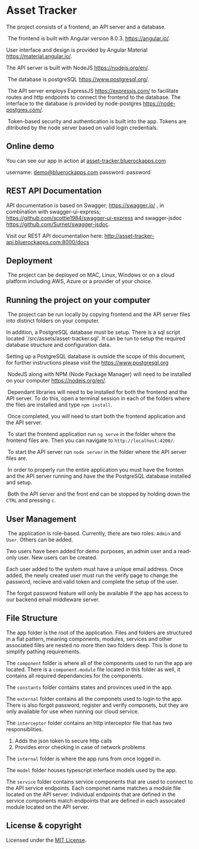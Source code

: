 # Asset Tracker

The project consists of a frontend, an API server and a database.

​
The frontend is built with Angular version 8.0.3. https://angular.io/.


User interface and design is provided by Angular Material https://material.angular.io/.
​

The API server is built with NodeJS https://nodejs.org/en/.

​
The database is postgreSQL https://www.postgresql.org/.

​
The API server employs ExpressJS https://expressjs.com/ to facilitate routes and http endpoints to connect the frontend to the database. The interface to the database is provided by node-postgres https://node-postgres.com/.

​
Token-based security and authentication is built into the app. Tokens are ditributed by the node server based on valid login credentials.

## Online demo

You can see our app in action at <a href="http://asset-tracker.bluerockapps.com" target="_blank">asset-tracker.bluerockapps.com</a>

username: demo@bluerockapps.com
password: password

## REST API Documentation

API documentation is based on Swagger; https://swagger.io/ , in combination with swagger-ui-express; https://github.com/scottie1984/swagger-ui-express and swagger-jsdoc https://github.com/Surnet/swagger-jsdoc.

Visit our REST API documentation here: http://asset-tracker-api.bluerockapps.com:8000/docs
​
## Deployment
​
The project can be deployed on MAC, Linux, Windows or on a cloud platform including AWS, Azure or a provider of your choice. 
​
## Running the project on your computer
​
The project can be run locally by copying frontend and the API server files into distinct folders on your computer. 


In addition, a PostgreSQL database must be setup. There is a sql script located `/src/assets/asset-tracker.sql'. It can be run to setup the required database structure and configuration data. 


Setting up a PostgreSQL database is outside the scope of this document, for further instructions please visit the https://www.postgresql.org

​
NodeJS along with NPM (Node Package Manager) will need to be installed on your computer https://nodejs.org/en/. 

​
Dependant libraries will need to be installed for both the frontend and the API server. To do this, open a terminal session in each of the folders where the files are installed and type `npm install`.

​
Once completed, you will need to start both the frontend application and the API server. 

​
To start the frontend application run `ng serve` in the folder where the frontend files are. Then you can navigate to `http://localhost:4200/`.

​
To start the API server run `node server` in the folder where the API server files are.

​
In order to properly run the entire application you must have the fronten and the API server running and have the the PostgreSQL database installed and setup.

​
Both the API server and the front end can be stopped by holding down the `CTRL` and pressing `c`.
​
## User Management
​
The application is role-based. Currently, there are two roles: `Admin` and `User`. Others can be added. 

Two users have been added for demo purposes, an admin user and a read-only user. New users can be created.

Each user added to the system must have a unique email address. Once added, the newly created user must run the verify page to change the password, recieve and valid token and complete the setup of the user.

The forgot password feature will only be available if the app has access to our backend email middleware server.

## File Structure

The app folder is the root of the application. Files and folders are structured in a flat pattern, meaning components, modules, services and other associated files are nested no more then two folders deep.  This is done to simplify pathing requirements.


The `component` folder is where all of the components used to run the app are located. There is a `component.module` file located in this folder as well, it contains all required dependancies for the components.


The `constants` folder contains states and provinces used in the app.


The `external` folder contains all the componets used to login to the app. There is also forgot password, register and verify componets, but they are only available for use when running our cloud service.


The `interceptor` folder contains an http interceptor file that has two responsiblities.

1. Adds the json token to secure http calls
2. Provides error checking in case of network problems


The `internal` folder is where the app runs from once logged in.


The `model` folder houses typescript interface models used by the app.


The `service` folder contains service components that are used to connect to the API service endpoints. Each componet name matches a module file located on the API server. Individual endpoints that are defined in the service components match endpoints that are defined in each assocated module located on the API server.

## License & copyright

Licensed under the [MIT License](LICENSE).